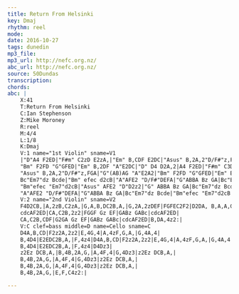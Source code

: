 ```yaml
---
title: Return From Helsinki
key: Dmaj
rhythm: reel
mode:
date: 2016-10-27
tags: dunedin
mp3_file:
mp3_url: http://nefc.org.nz/
abc_url: http://nefc.org.nz/
source: 50Dundas
transcription:
chords: 
abc: |
    X:41
    T:Return From Helsinki
    C:Ian Stephenson
    Z:Mike Moroney
    R:reel
    M:4/4
    L:1/8
    K:Dmaj
    V:1 name="1st Violin" sname=V1
    |"D"A4 F2ED|"F#m" C2zD E2zA,|"Em" B,CDF E2DC|"Asus" B,2A,2"D/F#"z,FGA|"G"(AB)AG"A"E2A2|!
    "Bm" F2FD "G"GFED|"Em" B,2DF "A"E2DC|"D" D4 D2A,2|A4 F2ED|"F#m" C3D E2zA,|"Em" B,CDF E2DC|!
    "Asus" B,2A,2"D/F#"z,FGA|"G"(AB)AG "A"E2A2|"Bm" F2FD "G"GFED|"Em" B,2DF "A"E2DC|"D" D4 DEFA|"G" B2BA Bz GA|!
    Bc"Em7"dz Bcde|"Bm" efec d2cB|"A"AFE2 "D/F#"DEFA|"G"ABBA Bz GA|Bc"Em7"dz Bcde|!
    "Bm"efec "Em7"d2cB|"Asus" AFE2 "D"D2z2|"G" ABBA Bz GA|Bc"Em7"dz Bcde|"Bm" efec d2cB|!
    "A"AFE2 "D/F#"DEFA|"G"ABBA Bz GA|Bc"Em7"dz Bcde|"Bm"efec "Em7"d2cB|AF"Asus"E4 z2:|
    V:2 name="2nd Violin" sname=V2
    F4D2CB,|A,2zB,C2zA,|G,A,B,DC2B,A,|G,2A,2zDEF|FGFEC2F2|D2DA, B,A,A,G,|G,2B,DC2A,G,|A,4z4|F4D2CB,|A,3B,C2zA,|G,A,B,DC2B,A,|G,2A,2zDEF|FGFEC2F2|D2DA, B,A,A,G,|G,2B,DC2A,G,|A,4A,B,DF|G2GF Gz EF|GABz GABc|cdcAF2ED|CA,C2A,B,DF|FGGF Gz EF|GABz GABc|
    cdcAF2ED|CA,C2B,2z2|FGGF Gz EF|GABz GABc|cdcAF2ED|
    CA,C2B,CDF|G2GA Gz EF|GABz GABc|cdcAF2ED|B,DA,4z2:|
    V:C clef=bass middle=D name=Cello sname=C
    D4A,B,CD|F2z2A,2z2|E,4G,4|A,4zF,G,A,|G,4A,4|
    B,4D4|E2EDC2B,A,|F,4z4|D4A,B,CD|F2z2A,2z2|E,4G,4|A,4zF,G,A,|G,4A,4|
    B,4D4|E2EDC2B,A,|F,4z4|D4Dz3|
    z2Ez DCB,A,|B,4B,2A,G,|A,4F,4|G,4Dz3|z2Ez DCB,A,|
    B,4B,2A,G,|A,4F,4|G,4Dz3|z2Ez DCB,A,|
    B,4B,2A,G,|A,4F,4|G,4Dz3|z2Ez DCB,A,|
    B,4B,2A,G,|E,F,C4z2:|

---
```

